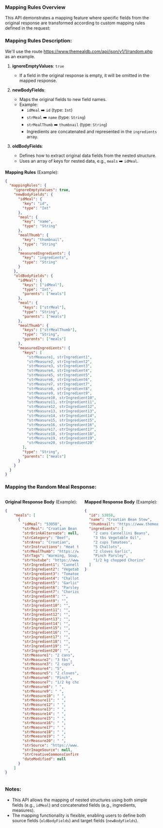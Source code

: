 ### Mapping Rules Overview

This API demonstrates a mapping feature where specific fields from the original response are transformed according to custom mapping rules defined in the request:

### Mapping Rules Description:

We'll use the route https://www.themealdb.com/api/json/v1/1/random.php as an example.

1. **ignoreEmptyValues**: `true`
   - If a field in the original response is empty, it will be omitted in the mapped response.

2. **newBodyFields**:
   - Maps the original fields to new field names.
   - Example:
     - `idMeal` ➡️ `id` (type: `Int`)
     - `strMeal` ➡️ `name` (type: `String`)
     - `strMealThumb` ➡️ `thumbnail` (type: `String`)
     - Ingredients are concatenated and represented in the `ingredients` array.

3. **oldBodyFields**:
   - Defines how to extract original data fields from the nested structure.
   - Uses an array of keys for nested data, e.g., `meals` ➡️ `idMeal`.

**Mapping Rules** (Example):
```json
{
  "mappingRules": {
    "ignoreEmptyValues": true,
    "newBodyFields": {
      "idMeal": {
        "key": "id",
        "type": "Int"
      },
      "meal": {
        "key": "name",
        "type": "String"
      },
      "mealThumb": {
        "key": "thumbnail",
        "type": "String"
      },
      "measuredIngredients": {
        "key": "ingredients",
        "type": "String"
      }
    },
    "oldBodyFields": {
      "idMeal": {
        "keys": ["idMeal"],
        "type": "Int",
        "parents": ["meals"]
      },
      "meal": {
        "keys": ["strMeal"],
        "type": "String",
        "parents": ["meals"]
      },
      "mealThumb": {
        "keys": ["strMealThumb"],
        "type": "String",
        "parents": ["meals"]
      },
      "measuredIngredients": {
        "keys": [
          "strMeasure1, strIngredient1",
          "strMeasure2, strIngredient2",
          "strMeasure3, strIngredient3",
          "strMeasure4, strIngredient4",
          "strMeasure5, strIngredient5",
          "strMeasure6, strIngredient6",
          "strMeasure7, strIngredient7",
          "strMeasure8, strIngredient8",
          "strMeasure9, strIngredient9",
          "strMeasure10, strIngredient10",
          "strMeasure11, strIngredient11",
          "strMeasure12, strIngredient12",
          "strMeasure13, strIngredient13",
          "strMeasure14, strIngredient14",
          "strMeasure15, strIngredient15",
          "strMeasure16, strIngredient16",
          "strMeasure17, strIngredient17",
          "strMeasure18, strIngredient18",
          "strMeasure19, strIngredient19",
          "strMeasure20, strIngredient20"
        ],
        "type": "String",
        "parents": ["meals"]
      }
    }
  }
}
```

### Mapping the Random Meal Response:

<div style="display: flex; justify-content: space-between;">

<div style="width: 48%;">
  
**Original Response Body** (Example):
  
```json
{
    "meals": [
      {
        "idMeal": "53058",
        "strMeal": "Croatian Bean Stew",
        "strDrinkAlternate": null,
        "strCategory": "Beef",
        "strArea": "Croatian",
        "strInstructions": "Heat the oil in a pan. Add the chopped vegetables and sauté until tender. Take a pot, empty the beans together with the vegetables into it, put the sausages inside and cook for further 20 minutes on a low heat. Or, put it in an oven and bake it at a temperature of 180ºC/350ºF for 30 minutes. This dish is even better reheated the next day.",
        "strMealThumb": "https://www.themealdb.com/images/media/meals/tnwy8m1628770384.jpg",
        "strTags": "Warming, Soup, Beans",
        "strYoutube": "https://www.youtube.com/watch?v=mrjnQal3S1A",
        "strIngredient1": "Cannellini Beans",
        "strIngredient2": "Vegetable Oil",
        "strIngredient3": "Tomatoes",
        "strIngredient4": "Challots",
        "strIngredient5": "Garlic",
        "strIngredient6": "Parsley",
        "strIngredient7": "Chorizo",
        "strIngredient8": "",
        "strIngredient9": "",
        "strIngredient10": "",
        "strIngredient11": "",
        "strIngredient12": "",
        "strIngredient13": "",
        "strIngredient14": "",
        "strIngredient15": "",
        "strIngredient16": "",
        "strIngredient17": "",
        "strIngredient18": "",
        "strIngredient19": "",
        "strIngredient20": "",
        "strMeasure1": "2 cans",
        "strMeasure2": "3 tbs",
        "strMeasure3": "2 cups",
        "strMeasure4": "5",
        "strMeasure5": "2 cloves",
        "strMeasure6": "Pinch",
        "strMeasure7": "1/2 kg chopped",
        "strMeasure8": " ",
        "strMeasure9": " ",
        "strMeasure10": " ",
        "strMeasure11": " ",
        "strMeasure12": " ",
        "strMeasure13": " ",
        "strMeasure14": " ",
        "strMeasure15": " ",
        "strMeasure16": " ",
        "strMeasure17": " ",
        "strMeasure18": " ",
        "strMeasure19": " ",
        "strMeasure20": " ",
        "strSource": "https://www.visit-croatia.co.uk/croatian-cuisine/croatian-recipes/",
        "strImageSource": null,
        "strCreativeCommonsConfirmed": null,
        "dateModified": null
      }
    ]
}
```

</div>

<div style="width: 48%;">

**Mapped Response Body** (Example):
  
```json
{
  "id": 53058,
  "name": "Croatian Bean Stew",
  "thumbnail": "https://www.themealdb.com/images/media/meals/tnwy8m1628770384.jpg",
  "ingredients": [
    "2 cans Cannellini Beans",
    "3 tbs Vegetable Oil",
    "2 cups Tomatoes",
    "5 Challots",
    "2 cloves Garlic",
    "Pinch Parsley",
    "1/2 kg chopped Chorizo"
  ]
}
```

</div>

</div>

### Notes:
- This API allows the mapping of nested structures using both simple fields (e.g., `idMeal`) and concatenated fields (e.g., ingredients, measures).
- The mapping functionality is flexible, enabling users to define both source fields (`oldBodyFields`) and target fields (`newBodyFields`).


